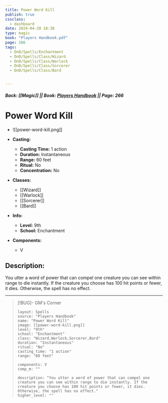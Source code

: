 ```yaml
---
title: Power Word Kill
publish: true
cssclass:
  - dashboard
date: 2024-04-20 18:30
type: magic
book: "Players Handbook.pdf"
page: 266
tags:
  - DnD/Spells/Enchantment
  - DnD/Spells/Class/Wizard
  - DnD/Spells/Class/Warlock
  - DnD/Spells/Class/Sorcerer
  - DnD/Spells/Class/Bard


---
```


##### Back: [[Magic]] || Book: [Players Handbook](https://drive.google.com/drive/folders/1O5bhpYizcIT5xxAoLOuzCRht_PVS7VSG?usp=sharing) || Page: 266

# Power Word Kill
- ![[power-word-kill.png]]
- **Casting:**
    - **Casting Time:** 1 action
    - **Duration:** Instantaneous
    - **Range:** 60 feet
    - **Ritual:** No
    - **Concentration:** No
- **Classes:**
    - [[Wizard]]
    - [[Warlock]]
    - [[Sorcerer]]
    - [[Bard]]

- **Info:**
    - **Level:** 9th
    - **School:** Enchantment
- **Components:**
    - V


## Description:
You utter a word of power that can compel one creature you can see within range to die instantly. If the creature you choose has 100 hit points or fewer, it dies. Otherwise, the spell has no effect.



---

> [!BUG]- GM's Corner
>
> ```statblock
> layout: Spells
> source: "Players Handbook"
> name: "Power Word Kill"
> image: [[power-word-kill.png]]
> level: "9th"
> school: "Enchantment"
> class: "Wizard,Warlock,Sorcerer,Bard"
> duration: "Instantaneous"
> ritual: "No"
> casting_time: "1 action"
> range: "60 feet"
>
> components: V
> comp_m: ""
>
> description: "You utter a word of power that can compel one creature you can see within range to die instantly. If the creature you choose has 100 hit points or fewer, it dies. Otherwise, the spell has no effect."
> higher_level: ""
> ```
